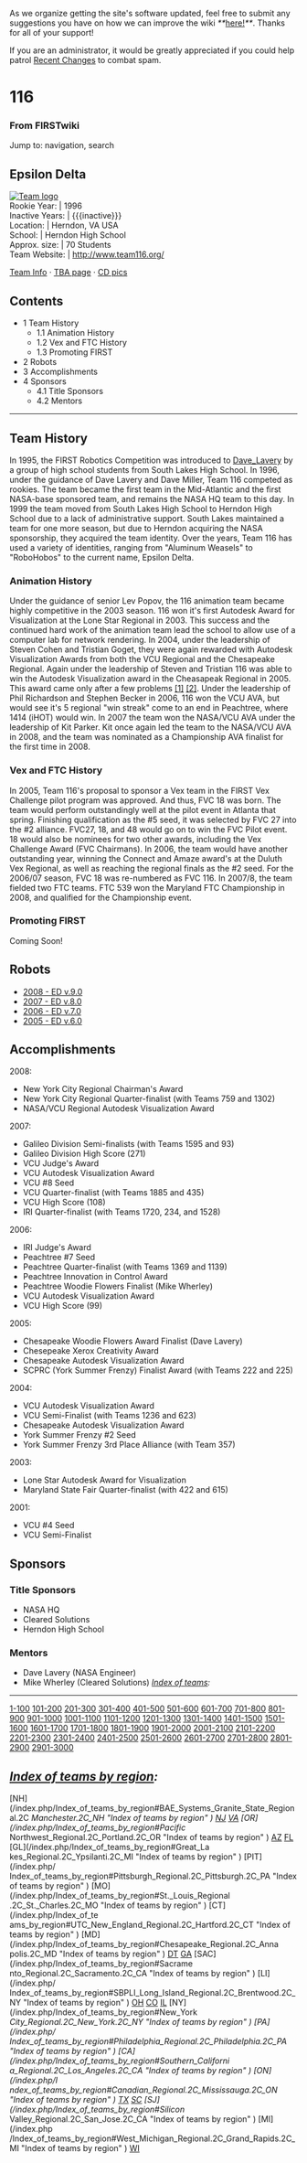 As we organize getting the site's software updated, feel free to submit any
suggestions you have on how we can improve the wiki
_**_[here!](/index.php/User:Hallry/Suggestions "User:Hallry/Suggestions"
)_**_. Thanks for all of your support!

If you are an administrator, it would be greatly appreciated if you could help
patrol [Recent Changes](/index.php/Special:Recentchanges
"Special:Recentchanges" ) to combat spam.

# 116

### From FIRSTwiki

Jump to: navigation, search

Epsilon Delta  
---  
[![Team logo](/media/b/b2/Theteamlogo.jpg)](/index.php/Image:Theteamlogo.jpg
"Team logo" )  
Rookie Year: | 1996  
Inactive Years: | {{{inactive}}}  
Location: | Herndon, VA USA  
School: | Herndon High School  
Approx. size: | 70 Students  
Team Website: | <http://www.team116.org/>  
  
[Team Info](http://frclinks.appspot.com/t/116
"http://frclinks.appspot.com/t/116" ) · [TBA
page](http://www.thebluealliance.com/team/116
"http://www.thebluealliance.com/team/116" ) · [CD
pics](http://www.chiefdelphi.com/media/photos/tags/frc116
"http://www.chiefdelphi.com/media/photos/tags/frc116" )  
  
## Contents

  * 1 Team History
    * 1.1 Animation History
    * 1.2 Vex and FTC History
    * 1.3 Promoting FIRST
  * 2 Robots
  * 3 Accomplishments
  * 4 Sponsors
    * 4.1 Title Sponsors
    * 4.2 Mentors  
---  
  

## Team History

In 1995, the FIRST Robotics Competition was introduced to
[Dave_Lavery](http://www.firstwiki.net/index.php/Dave_Lavery
"http://www.firstwiki.net/index.php/Dave_Lavery" ) by a group of high school
students from South Lakes High School. In 1996, under the guidance of Dave
Lavery and Dave Miller, Team 116 competed as rookies. The team became the
first team in the Mid-Atlantic and the first NASA-base sponsored team, and
remains the NASA HQ team to this day. In 1999 the team moved from South Lakes
High School to Herndon High School due to a lack of administrative support.
South Lakes maintained a team for one more season, but due to Herndon
acquiring the NASA sponsorship, they acquired the team identity. Over the
years, Team 116 has used a variety of identities, ranging from "Aluminum
Weasels" to "RoboHobos" to the current name, Epsilon Delta.


### Animation History

Under the guidance of senior Lev Popov, the 116 animation team became highly
competitive in the 2003 season. 116 won it's first Autodesk Award for
Visualization at the Lone Star Regional in 2003. This success and the
continued hard work of the animation team lead the school to allow use of a
computer lab for network rendering. In 2004, under the leadership of Steven
Cohen and Tristian Goget, they were again rewarded with Autodesk Visualization
Awards from both the VCU Regional and the Chesapeake Regional. Again under the
leadership of Steven and Tristian 116 was able to win the Autodesk
Visualization award in the Cheasapeak Regional in 2005. This award came only
after a few problems
[[1]](http://www.chiefdelphi.com/forums/showpost.php?p=345282
"http://www.chiefdelphi.com/forums/showpost.php?p=345282" )
[[2]](http://www.chiefdelphi.com/forums/showpost.php?p=343964
"http://www.chiefdelphi.com/forums/showpost.php?p=343964" ). Under the
leadership of Phil Richardson and Stephen Becker in 2006, 116 won the VCU AVA,
but would see it's 5 regional "win streak" come to an end in Peachtree, where
1414 (iHOT) would win. In 2007 the team won the NASA/VCU AVA under the
leadership of Kit Parker. Kit once again led the team to the NASA/VCU AVA in
2008, and the team was nominated as a Championship AVA finalist for the first
time in 2008.


### Vex and FTC History

In 2005, Team 116's proposal to sponsor a Vex team in the FIRST Vex Challenge
pilot program was approved. And thus, FVC 18 was born. The team would perform
outstandingly well at the pilot event in Atlanta that spring. Finishing
qualification as the #5 seed, it was selected by FVC 27 into the #2 alliance.
FVC27, 18, and 48 would go on to win the FVC Pilot event. 18 would also be
nominees for two other awards, including the Vex Challenge Award (FVC
Chairmans). In 2006, the team would have another outstanding year, winning the
Connect and Amaze award's at the Duluth Vex Regional, as well as reaching the
regional finals as the #2 seed. For the 2006/07 season, FVC 18 was re-numbered
as FVC 116. In 2007/8, the team fielded two FTC teams. FTC 539 won the
Maryland FTC Championship in 2008, and qualified for the Championship event.


### Promoting FIRST

Coming Soon!


## Robots

  * [2008 - ED v.9.0](/index.php?title=116_in_2008&action=edit "116 in 2008" )
  * [2007 - ED v.8.0](/index.php?title=116_in_2007&action=edit "116 in 2007" )
  * [2006 - ED v.7.0](/index.php?title=116_in_2006&action=edit "116 in 2006" )
  * [2005 - ED v.6.0](/index.php/116_in_2005 "116 in 2005" )


## Accomplishments

2008:

  * New York City Regional Chairman's Award 
  * New York City Regional Quarter-finalist (with Teams 759 and 1302) 
  * NASA/VCU Regional Autodesk Visualization Award 

2007:

  * Galileo Division Semi-finalists (with Teams 1595 and 93) 
  * Galileo Division High Score (271) 
  * VCU Judge's Award 
  * VCU Autodesk Visualization Award 
  * VCU #8 Seed 
  * VCU Quarter-finalist (with Teams 1885 and 435) 
  * VCU High Score (108) 
  * IRI Quarter-finalist (with Teams 1720, 234, and 1528) 

2006:

  * IRI Judge's Award 
  * Peachtree #7 Seed 
  * Peachtree Quarter-finalist (with Teams 1369 and 1139) 
  * Peachtree Innovation in Control Award 
  * Peachtree Woodie Flowers Finalist (Mike Wherley) 
  * VCU Autodesk Visualization Award 
  * VCU High Score (99) 

2005:

  * Chesapeake Woodie Flowers Award Finalist (Dave Lavery) 
  * Chesepeake Xerox Creativity Award 
  * Chesapeake Autodesk Visualization Award 
  * SCPRC (York Summer Frenzy) Finalist Award (with Teams 222 and 225) 

2004:

  * VCU Autodesk Visualization Award 
  * VCU Semi-Finalist (with Teams 1236 and 623) 
  * Chesapeake Autodesk Visualization Award 
  * York Summer Frenzy #2 Seed 
  * York Summer Frenzy 3rd Place Alliance (with Team 357) 

2003:

  * Lone Star Autodesk Award for Visualization 
  * Maryland State Fair Quarter-finalist (with 422 and 615) 

2001:

  * VCU #4 Seed 
  * VCU Semi-Finalist 


## Sponsors


###  Title Sponsors

  * NASA HQ 
  * Cleared Solutions 
  * Herndon High School 


### Mentors

  * Dave Lavery (NASA Engineer) 
  * Mike Wherley (Cleared Solutions) 
_[Index of teams](/index.php/Index_of_teams "Index of teams" ):_  
---  
  
[1-100](/index.php/Index_of_teams#1-100 "Index of teams" )
[101-200](/index.php/Index_of_teams#101-200 "Index of teams" )
[201-300](/index.php/Index_of_teams#201-300 "Index of teams" )
[301-400](/index.php/Index_of_teams#301-400 "Index of teams" )
[401-500](/index.php/Index_of_teams#401-500 "Index of teams" )
[501-600](/index.php/Index_of_teams#501-600 "Index of teams" )
[601-700](/index.php/Index_of_teams#601-700 "Index of teams" )
[701-800](/index.php/Index_of_teams#701-800 "Index of teams" )
[801-900](/index.php/Index_of_teams#801-900 "Index of teams" )
[901-1000](/index.php/Index_of_teams#901-1000 "Index of teams" )
[1001-1100](/index.php/Index_of_teams#1001-1100 "Index of teams" )
[1101-1200](/index.php/Index_of_teams#1101-1200 "Index of teams" )
[1201-1300](/index.php/Index_of_teams#1201-1300 "Index of teams" )
[1301-1400](/index.php/Index_of_teams#1301-1400 "Index of teams" )
[1401-1500](/index.php/Index_of_teams#1401-1500 "Index of teams" )
[1501-1600](/index.php/Index_of_teams#1501-1600 "Index of teams" )
[1601-1700](/index.php/Index_of_teams#1601-1700 "Index of teams" )
[1701-1800](/index.php/Index_of_teams#1701-1800 "Index of teams" )
[1801-1900](/index.php/Index_of_teams#1801-1900 "Index of teams" )
[1901-2000](/index.php/Index_of_teams#1901-2000 "Index of teams" )
[2001-2100](/index.php/Index_of_teams#2001-2100 "Index of teams" )
[2101-2200](/index.php/Index_of_teams#2101-2200 "Index of teams" )
[2201-2300](/index.php/Index_of_teams#2201-2300 "Index of teams" )
[2301-2400](/index.php/Index_of_teams#2301-2400 "Index of teams" )
[2401-2500](/index.php/Index_of_teams#2401-2500 "Index of teams" )
[2501-2600](/index.php/Index_of_teams#2501-2600 "Index of teams" )
[2601-2700](/index.php/Index_of_teams#2601-2700 "Index of teams" )
[2701-2800](/index.php/Index_of_teams#2701-2800 "Index of teams" )
[2801-2900](/index.php/Index_of_teams#2801-2900 "Index of teams" )
[2901-3000](/index.php/Index_of_teams#2901-3000 "Index of teams" )  
  
_[Index of teams by region](/index.php/Index_of_teams_by_region "Index of
teams by region" ):_  
---  
  
[NH](/index.php/Index_of_teams_by_region#BAE_Systems_Granite_State_Regional.2C
_Manchester.2C_NH "Index of teams by region" )
[NJ](/index.php/Index_of_teams_by_region#New_Jersey_Regional.2C_Trenton.2C_NJ
"Index of teams by region" )
[VA](/index.php/Index_of_teams_by_region#NASA.2FVCU_Regional.2C_Richmond.2C_VA
"Index of teams by region" ) [OR](/index.php/Index_of_teams_by_region#Pacific_
Northwest_Regional.2C_Portland.2C_OR "Index of teams by region" )
[AZ](/index.php/Index_of_teams_by_region#Arizona_Regional.2C_Phoenix.2C_AZ
"Index of teams by region" )
[FL](/index.php/Index_of_teams_by_region#Florida_Regional.2C_Orlando.2C_FL
"Index of teams by region" ) [GL](/index.php/Index_of_teams_by_region#Great_La
kes_Regional.2C_Ypsilanti.2C_MI "Index of teams by region" ) [PIT](/index.php/
Index_of_teams_by_region#Pittsburgh_Regional.2C_Pittsburgh.2C_PA "Index of
teams by region" ) [MO](/index.php/Index_of_teams_by_region#St._Louis_Regional
.2C_St._Charles.2C_MO "Index of teams by region" ) [CT](/index.php/Index_of_te
ams_by_region#UTC_New_England_Regional.2C_Hartford.2C_CT "Index of teams by
region" ) [MD](/index.php/Index_of_teams_by_region#Chesapeake_Regional.2C_Anna
polis.2C_MD "Index of teams by region" )
[DT](/index.php/Index_of_teams_by_region#Detroit_Regional.2C_Detroit.2C_MI
"Index of teams by region" )
[GA](/index.php/Index_of_teams_by_region#Peachtree_Regional.2C_Duluth.2C_GA
"Index of teams by region" ) [SAC](/index.php/Index_of_teams_by_region#Sacrame
nto_Regional.2C_Sacramento.2C_CA "Index of teams by region" ) [LI](/index.php/
Index_of_teams_by_region#SBPLI_Long_Island_Regional.2C_Brentwood.2C_NY "Index
of teams by region" )
[OH](/index.php/Index_of_teams_by_region#Buckeye_Regional.2C_Cleveland.2C_OH
"Index of teams by region" )
[CO](/index.php/Index_of_teams_by_region#Colorado_Regional.2C_Denver.2C_CO
"Index of teams by region" )
[IL](/index.php/Index_of_teams_by_region#Midwest_Regional.2C_Evanston.2C_IL
"Index of teams by region" ) [NY](/index.php/Index_of_teams_by_region#New_York
_City_Regional.2C_New_York.2C_NY "Index of teams by region" ) [PA](/index.php/
Index_of_teams_by_region#Philadelphia_Regional.2C_Philadelphia.2C_PA "Index of
teams by region" ) [CA](/index.php/Index_of_teams_by_region#Southern_Californi
a_Regional.2C_Los_Angeles.2C_CA "Index of teams by region" ) [ON](/index.php/I
ndex_of_teams_by_region#Canadian_Regional.2C_Mississauga.2C_ON "Index of teams
by region" )
[TX](/index.php/Index_of_teams_by_region#Lone_Star_Regional.2C_Houston.2C_TX
"Index of teams by region" )
[SC](/index.php/Index_of_teams_by_region#Palmetto_Regional.2C_Columbia.2C_SC
"Index of teams by region" ) [SJ](/index.php/Index_of_teams_by_region#Silicon_
Valley_Regional.2C_San_Jose.2C_CA "Index of teams by region" ) [MI](/index.php
/Index_of_teams_by_region#West_Michigan_Regional.2C_Grand_Rapids.2C_MI "Index
of teams by region" )
[WI](/index.php/Index_of_teams_by_region#Wisconsin_Regional.2C_Milwaukee.2C_WI
"Index of teams by region" )  
  
